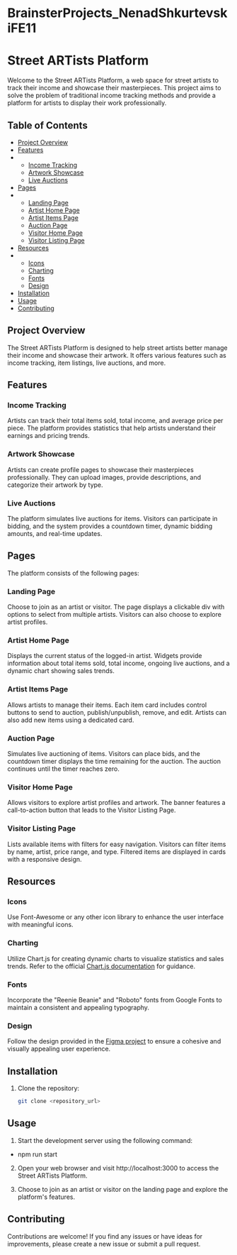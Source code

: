 # BrainsterProjects_NenadShkurtevskiFE11

# Street ARTists Platform

Welcome to the Street ARTists Platform, a web space for street artists to track their income and showcase their masterpieces. This project aims to solve the problem of traditional income tracking methods and provide a platform for artists to display their work professionally.

## Table of Contents

- [Project Overview](#project-overview)
- [Features](#features)
- - [Income Tracking](#income-tracking)
  - [Artwork Showcase](#artwork-showcase)
  - [Live Auctions](#live-auctions)
- [Pages](#pages)
- - [Landing Page](#landing-page)
  - [Artist Home Page](#artist-home-page)
  - [Artist Items Page](#artist-items-page)
  - [Auction Page](#auction-page)
  - [Visitor Home Page](#visitor-home-page)
  - [Visitor Listing Page](#visitor-listing-page)
- [Resources](#resources)
- - [Icons](#icons)
  - [Charting](#charting)
  - [Fonts](#fonts)
  - [Design](#design)
- [Installation](#installation)
- [Usage](#usage)
- [Contributing](#contributing)

## Project Overview

The Street ARTists Platform is designed to help street artists better manage their income and showcase their artwork. It offers various features such as income tracking, item listings, live auctions, and more.

## Features

### Income Tracking

Artists can track their total items sold, total income, and average price per piece. The platform provides statistics that help artists understand their earnings and pricing trends.

### Artwork Showcase

Artists can create profile pages to showcase their masterpieces professionally. They can upload images, provide descriptions, and categorize their artwork by type.

### Live Auctions

The platform simulates live auctions for items. Visitors can participate in bidding, and the system provides a countdown timer, dynamic bidding amounts, and real-time updates.

## Pages

The platform consists of the following pages:

### Landing Page

Choose to join as an artist or visitor. The page displays a clickable div with options to select from multiple artists. Visitors can also choose to explore artist profiles.

### Artist Home Page

Displays the current status of the logged-in artist. Widgets provide information about total items sold, total income, ongoing live auctions, and a dynamic chart showing sales trends.

### Artist Items Page

Allows artists to manage their items. Each item card includes control buttons to send to auction, publish/unpublish, remove, and edit. Artists can also add new items using a dedicated card.

### Auction Page

Simulates live auctioning of items. Visitors can place bids, and the countdown timer displays the time remaining for the auction. The auction continues until the timer reaches zero.

### Visitor Home Page

Allows visitors to explore artist profiles and artwork. The banner features a call-to-action button that leads to the Visitor Listing Page.

### Visitor Listing Page

Lists available items with filters for easy navigation. Visitors can filter items by name, artist, price range, and type. Filtered items are displayed in cards with a responsive design.

## Resources

### Icons

Use Font-Awesome or any other icon library to enhance the user interface with meaningful icons.

### Charting

Utilize Chart.js for creating dynamic charts to visualize statistics and sales trends. Refer to the official [Chart.js documentation](https://www.chartjs.org/docs/latest/getting-started/) for guidance.

### Fonts

Incorporate the "Reenie Beanie" and "Roboto" fonts from Google Fonts to maintain a consistent and appealing typography.

### Design

Follow the design provided in the [Figma project](https://www.figma.com/file/4Ds1F0I8h5N76XWw6nUK9P/Figma-Basics?node-id=103%3A40) to ensure a cohesive and visually appealing user experience.

## Installation

1. Clone the repository:
   ```sh
   git clone <repository_url>

## Usage

1. Start the development server using the following command:
- npm run start

2. Open your web browser and visit http://localhost:3000 to access the Street ARTists Platform.

3. Choose to join as an artist or visitor on the landing page and explore the platform's features.

## Contributing

Contributions are welcome! If you find any issues or have ideas for improvements, please create a new issue or submit a pull request.
